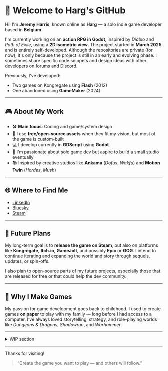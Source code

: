 # 👾 Welcome to Harg's GitHub

Hi! I'm **Jeremy Harris**, known online as **Harg** — a solo indie game developer based in **Belgium**.

I'm currently working on an **action RPG in Godot**, inspired by *Diablo* and *Path of Exile*, using a **2D isometric view**. The project started in **March 2025** and is entirely self-developed. Although the repositories are private (for now), it's only because the project is still in an early and evolving phase. I sometimes share specific code snippets and design ideas with other developers on forums and Discord.

Previously, I've developed:
- Two games on Kongregate using **Flash** (2012)
- One abandoned using **GameMaker** (2024)

---

## 🎮 About My Work

- 🛠️ **Main focus**: Coding and game/system design
- 🎨 I use **free/open-source assets** when they fit my vision, but most of the game is custom-built
- 💻 I develop currently in **GDScript** using **Godot**
- 🌱 I'm passionate about solo game dev but aspire to build a small studio eventually
- 📚 Inspired by creative studios like **Ankama** (*Dofus*, *Wakfu*) and **Motion Twin** (*Hordes*, *Mush*)

---

## 🌐 Where to Find Me

- [LinkedIn](https://www.linkedin.com/in/harg2001/)
- [Bluesky](https://bsky.app/profile/harg2001.bsky.social)
- [Steam](https://steamcommunity.com/id/har_g2001/)

---

## 🚀 Future Plans

My long-term goal is to **release the game on Steam**, but also on platforms like **Kongregate**, **Itch.io**, **GameJolt**, and possibly **Epic** or **GOG**. I intend to continue iterating and expanding the world and story through sequels, updates, or spin-offs.

I also plan to open-source parts of my future projects, especially those that are released for free or that could help the dev community.

---

## 🎲 Why I Make Games

My passion for game development goes back to childhood. I used to create games **on paper** to play with my family — long before I had access to a computer. I’ve always loved storytelling, strategy, and role-playing worlds like *Dungeons & Dragons*, *Shadowrun*, and *Warhammer*.

---

<details>
  <summary>WIP section</summary>
  
![](https://komarev.com/ghpvc/?username=Harg2001&color=blue)

![](https://api.visitorbadge.io/api/visitors?path=https%3A%2F%2Fgithub.com%2FHarg2001%2Fbadges&label=Repository%20Visits&countColor=%230c7ebe&style=flat&labelStyle=none)

![Harg2001's Stats](https://github-readme-stats.vercel.app/api?username=Harg2001&theme=darcula&show_icons=true&hide_border=false&count_private=true)

![Harg2001's Streak](https://github-readme-streak-stats.herokuapp.com/?user=Harg2001&theme=darcula&hide_border=false)

![Harg2001's Top Languages](https://github-readme-stats.vercel.app/api/top-langs/?username=Harg2001&theme=darcula&show_icons=true&hide_border=false&layout=compact)

</details>

---

Thanks for visiting!

> “Create the game you want to play — and others will follow.”
